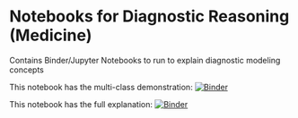 # Notebooks for Diagnostic Reasoning (Medicine)

Contains Binder/Jupyter Notebooks to run to explain diagnostic modeling concepts

This notebook has the multi-class demonstration: [![Binder](https://mybinder.org/badge_logo.svg)](https://mybinder.org/v2/gh/reblocke/notebooks_dx_reasoning/HEAD?urlpath=voila/render/multi_class.ipynb)

This notebook has the full explanation: [![Binder](https://mybinder.org/badge_logo.svg)](https://mybinder.org/v2/gh/reblocke/notebooks_dx_reasoning/HEAD?filepath=display_reasoning.ipynb)
